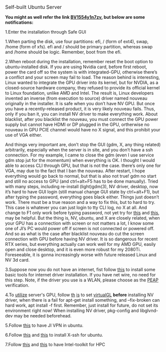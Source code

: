 
<font size=3>Self-built Ubuntu Server</font>

**You might as well refer the link [BV1554y1n7zv](https://www.bilibili.com/video/BV1wY411p7mU/), but below are some notifications:**

1.Enter the installation through Safe GUI

1.When parting the disk, use four partitions: efi, / (form of ext4), swap, /home (form of xfs). efi and / should be primary partition, whereas swap and /home should be logic. Remember, boot from the efi.

2.When reboot during the installation, remember reset the boot option to ubuntu-installed disk. If you are using Nvidia card, before first reboot, power the card off so the system is with integrated-GPU, otherwise there’s a conflict and your screen may fail to load. The reason behind is interesting, Linux wanted to integrate the GPU driver into its kernel, but for NVDIA, as a closed-source hardware company, they refused to provide its official kernel to Linux foundation, unlike AMD and Intel. The result is, Linux developers invented an inverse (from execution to source) driver named nouveau originally in the installer. It is safe when you don’t have NV GPU. But once you have a recently-released product, it is very likely nouveau fails. Thus, only if you ban it, you can install NV driver to make everything work. About blacklist, after you blacklist the nouveau, you must connect the GPU power supply but cannot have HDMI or DP plugged in the GPU, ortherwise no nouveau in GPU PCIE channel would have no X signal, and this prohibit your use of VGA either. 

And things very important are, don’t stop the GUI (gdm, X, any thing related) arbitrarily, especially when the server is in site, and you don’t have a ssh connection. For my example, I came to close the gdm (even I use service gdm stop jut for the momentum) when everything is OK. I thought I would able to access CLI through GPU, but that is not the case. there’s only one for VGA, may due to the fact that I ban the nouveau. After restart, I hope everything would go back to normal, but that is also not true! gdm no start and still no access to GPU (and ctrl+alt+F5 has to be done manually). Tried with many steps, including re-install (light)gdm(3), NV driver, desktop, now it’s hard to have GUI login (still manual change GUI state by ctrl+alt+F1), but after typing the password, everything goes black either. Things just doesn’t work. There must be a true reason and a way to fix this, but to hard to try. This case is whatever you can just login to tty CLI log, no X at all. And change to F1 only work before typing password, not yet try for [this](https://mbd.baidu.com/ma/s/Dcs60wDC) and [this](https://www.bilibili.com/read/mobile?id=24422774), may be helpful. But the thing is, NV, ubuntu, and X are closely related, when your GPU has a connection with screen or not matters a lot, I know some one of JI’s PC would power off if screen is not connected or powered off. And so as what is the case after blacklist nouveau do cut the screen connection with GPU before having NV driver. It is so dangerous for recent RTX series, but everything actually can work well for my AMD GPU, easily open and close desktop, and it is even more robust for my 2080Ti. Foreseeable, it is gonna increasingly worse with future released Linux and NV 3d card. 

3.Suppose now you do not have an internet, fist follow [this](https://yebd1h.smartapps.cn/pages/blog/index?blogId=131846961&_swebfr=1&_swebFromHost=baiduboxapp) to install some basic tools for internet driver installation. If you have net wire, no need for this step. Note, if the driver you use is a WLAN, please choose as the [PEAP](https://blog.csdn.net/qq_27190305/article/details/109822637) verification.

4.To [utilize](https://virtualgl.org/About/Background) server's GPU, follow [th](https://shaoyecheng.com/uncategorized/2020-04-08-TurboVNC-VirtualGL%EF%BC%9A%E5%AE%9E%E7%8E%B0%E6%9C%8D%E5%8A%A1%E5%99%A8%E7%9A%84%E5%A4%9A%E7%94%A8%E6%88%B7%E5%9B%BE%E5%BD%A2%E5%8C%96%E8%AE%BF%E9%97%AE%E4%B8%8E%E7%A1%AC%E4%BB%B6%E5%8A%A0%E9%80%9F.html) [is](https://blog.csdn.net/weixin_44831881/article/details/119810165) to set [virtualGL](https://virtualgl.org/Documentation/Documentation) **before** installing NV driver, when there is a fail for apt-get install something, and –fix-broken can hard work, apt install -f first. Remember, just install for future, do not set its environment right now! When installing NV driver, pkg-config and libglvnd-dev may be needed beforehead.

5.Follow [this](https://blog.csdn.net/baiyu33/article/details/130630836) to have JI VPN in ubuntu.

6.Follow [this](https://dev.to/selllami/how-to-run-mobaxterm-on-ubuntu-linux-with-wine-ohf) and [this](https://wiki.winehq.org/Ubuntu_zhcn) to install X-ssh for ubuntu.

7.Follow [this](https://estuarine.jp/2023/04/oneapi-ubuntu-22-04/?lang=en) and [this](https://www.intel.com/content/www/us/en/developer/tools/oneapi/hpc-toolkit-download.html?operatingsystem=linux&distributions=aptpackagemanager) to have Intel-toolkit for HPC


